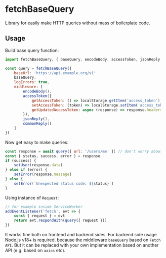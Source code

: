 # fetchBaseQuery

Library for easily make HTTP queries without mass of boilerplate code.

Usage
-----

Build base query function:

```js
import fetchBaseQuery, { baseQuery, encodeBody, accessToken, jsonReply, commonReply } from 'fetchbasequery'

const query = fetchBaseQuery({
    baseUrl: 'https://api.example.org/v1'
    baseQuery,
    logErrors: true,
    middleware: [
        encodeBody(),
        accessToken({
            getAccessToken: () => localStorage.getItem('access_token'),
            setAccessToken: (token) => localStorage.setItem('access_token', token),
            getUpdatedAccessToken: async (response) => response.headers.get('X-Access-Token')
        }),
        jsonReply(),
        commonReply()
    ]
})
```

Now get easy to make queries:

```js
const response = await query({ url: '/users/me' }) // don't worry about catching errors
const { status, success, error } = response
if (success) {
    setUser(response.data)
} else if (error) {
    setError(response.message)
} else {
    setError(`Unexpected status code: ${status}`)
}
```

Using instance of `Request`:

```js
// for example inside ServiceWorker
addEventListener('fetch', evt => {
    const { request } = evt
    return evt.respondWith(query({ request }))
})
```

It works fine both on frontend and backend sides. For backend side usage Node.js v18+ is required,
because the middleware `baseQuery` based on `Fetch API`. But it can be replaced with your own
implementation based on another API (e.g. based on `axios` etc).
